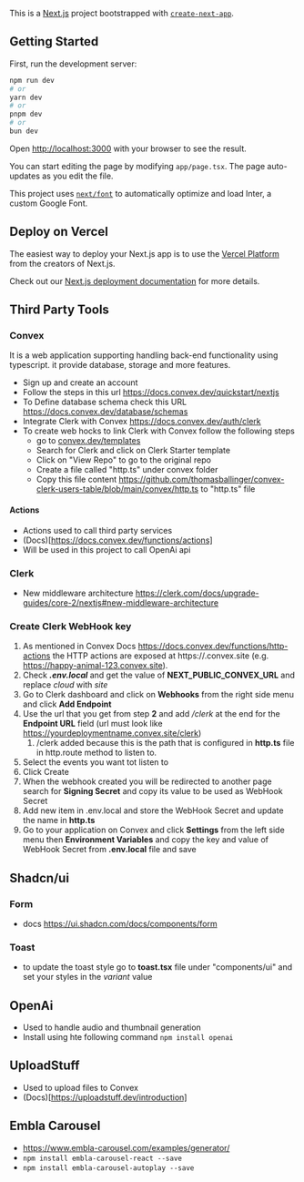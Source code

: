 This is a [Next.js](https://nextjs.org/) project bootstrapped with [`create-next-app`](https://github.com/vercel/next.js/tree/canary/packages/create-next-app).

## Getting Started

First, run the development server:

```bash
npm run dev
# or
yarn dev
# or
pnpm dev
# or
bun dev
```

Open [http://localhost:3000](http://localhost:3000) with your browser to see the result.

You can start editing the page by modifying `app/page.tsx`. The page auto-updates as you edit the file.

This project uses [`next/font`](https://nextjs.org/docs/basic-features/font-optimization) to automatically optimize and load Inter, a custom Google Font.

## Deploy on Vercel

The easiest way to deploy your Next.js app is to use the [Vercel Platform](https://vercel.com/new?utm_medium=default-template&filter=next.js&utm_source=create-next-app&utm_campaign=create-next-app-readme) from the creators of Next.js.

Check out our [Next.js deployment documentation](https://nextjs.org/docs/deployment) for more details.

## Third Party Tools

### Convex

It is a web application supporting handling back-end functionality using typescript. it provide database, storage and more features.

- Sign up and create an account
- Follow the steps in this url https://docs.convex.dev/quickstart/nextjs
- To Define database schema check this URL https://docs.convex.dev/database/schemas
- Integrate Clerk with Convex https://docs.convex.dev/auth/clerk
- To create web hocks to link Clerk with Convex follow the following steps
  - go to [convex.dev/templates](https://www.convex.dev/templates?search=clerk)
  - Search for Clerk and click on Clerk Starter template
  - Click on "View Repo" to go to the original repo
  - Create a file called "http.ts" under convex folder
  - Copy this file content https://github.com/thomasballinger/convex-clerk-users-table/blob/main/convex/http.ts to "http.ts" file

#### Actions

- Actions used to call third party services
- (Docs)[https://docs.convex.dev/functions/actions]
- Will be used in this project to call OpenAi api

### Clerk

- New middleware architecture https://clerk.com/docs/upgrade-guides/core-2/nextjs#new-middleware-architecture

### Create Clerk WebHook key

1. As mentioned in Convex Docs https://docs.convex.dev/functions/http-actions the HTTP actions are exposed at https://<your deployment name>.convex.site (e.g. https://happy-animal-123.convex.site).
2. Check **_.env.local_** and get the value of **NEXT_PUBLIC_CONVEX_URL** and replace _cloud_ with _site_
3. Go to Clerk dashboard and click on **Webhooks** from the right side menu and click **Add Endpoint**
4. Use the url that you get from step **2** and add _/clerk_ at the end for the **Endpoint URL** field (url must look like https://yourdeploymentname.convex.site/clerk)
   1. /clerk added because this is the path that is configured in **http.ts** file in http.route method to listen to.
5. Select the events you want tot listen to
6. Click Create
7. When the webhook created you will be redirected to another page search for **Signing Secret** and copy its value to be used as WebHook Secret
8. Add new item in .env.local and store the WebHook Secret and update the name in **http.ts**
9. Go to your application on Convex and click **Settings** from the left side menu then **Environment Variables** and copy the key and value of WebHook Secret from **.env.local** file and save

## Shadcn/ui

### Form

- docs https://ui.shadcn.com/docs/components/form

### Toast

- to update the toast style go to **toast.tsx** file under "components/ui" and set your styles in the _variant_ value

## OpenAi

- Used to handle audio and thumbnail generation
- Install using hte following command `npm install openai`

## UploadStuff

- Used to upload files to Convex
- (Docs)[https://uploadstuff.dev/introduction]

## Embla Carousel

- https://www.embla-carousel.com/examples/generator/
- `npm install embla-carousel-react --save`
- `npm install embla-carousel-autoplay --save`
